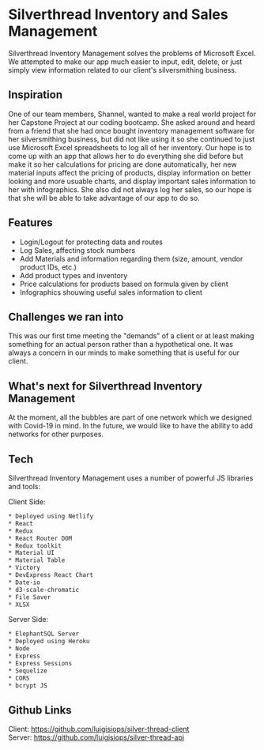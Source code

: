 

# Silverthread Inventory and Sales Management 
Silverthread Inventory Management solves the problems of Microsoft Excel. We attempted to make our app much easier to input, edit, delete, or just simply view information related to our client's silversmithing business. 

## Inspiration
One of our team members, Shannel, wanted to make a real world project for her Capstone Project at our coding bootcamp. She asked around and heard from a friend that she had once bought inventory management software for her silversmithing business, but did not like using it so she continued to just use Microsoft Excel spreadsheets to log all of her inventory. Our hope is to come up with an app that allows her to do everything she did before but make it so her calculations for pricing are done automatically, her new material inputs affect the pricing of products, display information on better looking and more usuable charts, and display important sales information to her with infographics. She also did not always log her sales, so our hope is that she will be able to take advantage of our app to do so.


## Features
  - Login/Logout for protecting data and routes
  - Log Sales, affecting stock numbers
  - Add Materials and information regarding them (size, amount, vendor product IDs, etc.)
  - Add product types and inventory 
  - Price calculations for products based on formula given by client 
  - Infographics shouwing useful sales information to client 


## Challenges we ran into
This was our first time meeting the "demands" of a client or at least making something for an actual person rather than a hypothetical one. It was always a concern in our minds to make something that is useful for our client.

## What's next for Silverthread Inventory Management 
At the moment, all the bubbles are part of one network which we designed with Covid-19 in mind. In the future, we would like to have the ability to add networks for other purposes.

## Tech

Silverthread Inventory Management uses a number of powerful JS libraries and tools:

Client Side:
```sh
* Deployed using Netlify
* React
* Redux
* React Router DOM 
* Redux toolkit
* Material UI
* Material Table
* Victory
* DevExpress React Chart
* Date-io
* d3-scale-chromatic
* File Saver
* XLSX
```

Server Side:
```sh
* ElephantSQL Server
* Deployed using Heroku
* Node
* Express
* Express Sessions
* Sequelize
* CORS
* bcrypt JS
```

## Github Links
Client: https://github.com/luigisiops/silver-thread-client  
Server: https://github.com/luigisiops/silver-thread-api  









